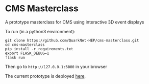 # CMS Masterclass

A prototype masterclass for CMS using interactive 3D event displays


To run (in a python3 environment):

```
git clone https://github.com/QuarkNet-HEP/cms-masterclass.git
cd cms-masterclass
pip install -r requirements.txt
export FLASK_DEBUG=1
flask run
```


Then go to `http://127.0.0.1:5000` in your browser


The current prototype is deployed [here](https://cms-masterclass.web.cern.ch/).